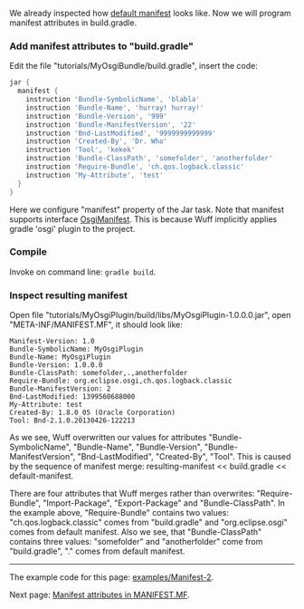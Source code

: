 We already inspected how [default manifest](Default-manifest) looks like. Now we will program manifest attributes in build.gradle.

### Add manifest attributes to "build.gradle"

Edit the file "tutorials/MyOsgiBundle/build.gradle", insert the code:

```groovy
jar {
  manifest {
    instruction 'Bundle-SymbolicName', 'blabla'
    instruction 'Bundle-Name', 'hurray! hurray!'
    instruction 'Bundle-Version', '999'
    instruction 'Bundle-ManifestVersion', '22'
    instruction 'Bnd-LastModified', '9999999999999'                                    
    instruction 'Created-By', 'Dr. Who'
    instruction 'Tool', 'kekek'
    instruction 'Bundle-ClassPath', 'somefolder', 'anotherfolder'
    instruction 'Require-Bundle', 'ch.qos.logback.classic'
    instruction 'My-Attribute', 'test'
  }
}
```

Here we configure "manifest" property of the Jar task. Note that manifest supports interface [OsgiManifest](http://www.gradle.org/docs/current/javadoc/org/gradle/api/plugins/osgi/OsgiManifest.html). This is because Wuff implicitly applies gradle 'osgi' plugin to the project.

### Compile

Invoke on command line: `gradle build`.

### Inspect resulting manifest

Open file "tutorials/MyOsgiPlugin/build/libs/MyOsgiPlugin-1.0.0.0.jar", open "META-INF/MANIFEST.MF", it should look like:

```
Manifest-Version: 1.0
Bundle-SymbolicName: MyOsgiPlugin
Bundle-Name: MyOsgiPlugin
Bundle-Version: 1.0.0.0
Bundle-ClassPath: somefolder,.,anotherfolder
Require-Bundle: org.eclipse.osgi,ch.qos.logback.classic
Bundle-ManifestVersion: 2
Bnd-LastModified: 1399560688000
My-Attribute: test
Created-By: 1.8.0_05 (Oracle Corporation)
Tool: Bnd-2.1.0.20130426-122213
```

As we see, Wuff overwritten our values for attributes "Bundle-SymbolicName", "Bundle-Name", "Bundle-Version", "Bundle-ManifestVersion", "Bnd-LastModified", "Created-By", "Tool". This is caused by the sequence of manifest merge: resulting-manifest << build.gradle << default-manifest.

There are four attributes that Wuff merges rather than overwrites: "Require-Bundle", "Import-Package", "Export-Package" and "Bundle-ClassPath". In the example above, "Require-Bundle" contains two values: "ch.qos.logback.classic" comes from "build.gradle" and "org.eclipse.osgi" comes from default manifest. Also we see, that "Bundle-ClassPath" contains three values: "somefolder" and "anotherfolder" come from "build.gradle", "." comes from default manifest.

---

The example code for this page: [examples/Manifest-2](../tree/master/examples/Manifest-2).

Next page: [Manifest attributes in MANIFEST.MF](Manifest-attributes-in-MANIFEST.MF).
